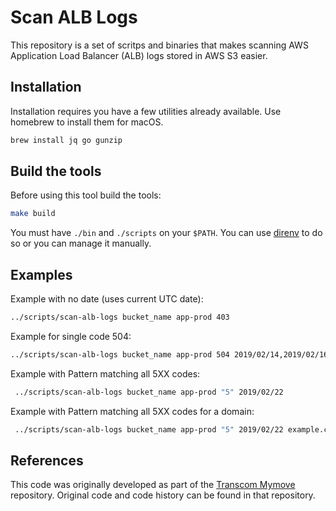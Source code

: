 # Scan ALB Logs

This repository is a set of scritps and binaries that makes scanning AWS Application Load Balancer (ALB) logs stored in
AWS S3 easier.

## Installation

Installation requires you have a few utilities already available. Use homebrew to install them for macOS.

```sh
brew install jq go gunzip
```

## Build the tools

Before using this tool build the tools:

```sh
make build
```

You must have `./bin` and `./scripts` on your `$PATH`. You can use [direnv](https://direnv.net/) to do so or you can manage it manually.

## Examples

Example with no date (uses current UTC date):

```sh
../scripts/scan-alb-logs bucket_name app-prod 403
```

Example for single code 504:

```sh
../scripts/scan-alb-logs bucket_name app-prod 504 2019/02/14,2019/02/16
```

Example with Pattern matching all 5XX codes:

```sh
 ../scripts/scan-alb-logs bucket_name app-prod "5" 2019/02/22
```

Example with Pattern matching all 5XX codes for a domain:

```sh
 ../scripts/scan-alb-logs bucket_name app-prod "5" 2019/02/22 example.com
```

## References

This code was originally developed as part of the [Transcom Mymove](https://github.com/transcom/mymove) repository.
Original code and code history can be found in that repository.